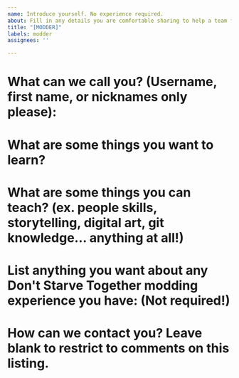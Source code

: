 ```yaml
---
name: Introduce yourself. No experience required.
about: Fill in any details you are comfortable sharing to help a team find you!
title: "[MODDER]"
labels: modder
assignees: ''

---
```


# What can we call you? (Username, first name, or nicknames only please):

# What are some things you want to learn?

# What are some things you can teach? (ex. people skills, storytelling, digital art, git knowledge... anything at all!)

# List anything you want about any Don't Starve Together modding experience you have: (Not required!)

# How can we contact you? Leave blank to restrict to comments on this listing.
